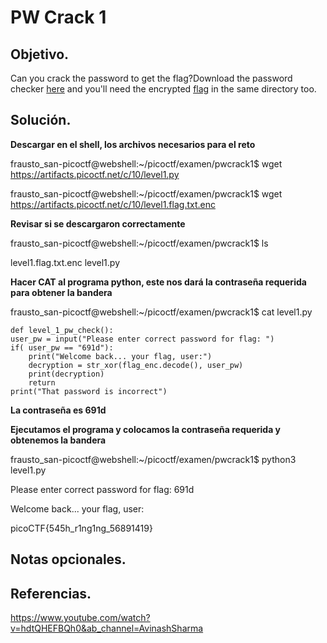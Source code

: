 # PW Crack 1

## Objetivo.

Can you crack the password to get the flag?Download the password checker [here](https://artifacts.picoctf.net/c/10/level1.py) and you'll need the encrypted [flag](https://artifacts.picoctf.net/c/10/level1.flag.txt.enc) in the same directory too.

## Solución.

**Descargar en el shell, los archivos necesarios para el reto**

frausto_san-picoctf@webshell:~/picoctf/examen/pwcrack1$ wget https://artifacts.picoctf.net/c/10/level1.py

frausto_san-picoctf@webshell:~/picoctf/examen/pwcrack1$ wget https://artifacts.picoctf.net/c/10/level1.flag.txt.enc

**Revisar si se descargaron correctamente**

frausto_san-picoctf@webshell:~/picoctf/examen/pwcrack1$ ls

level1.flag.txt.enc  level1.py

**Hacer CAT al programa python, este nos dará la contraseña requerida para obtener la bandera**

frausto_san-picoctf@webshell:~/picoctf/examen/pwcrack1$ cat level1.py

	def level_1_pw_check():
    user_pw = input("Please enter correct password for flag: ")
    if( user_pw == "691d"):
        print("Welcome back... your flag, user:")
        decryption = str_xor(flag_enc.decode(), user_pw)
        print(decryption)
        return
    print("That password is incorrect")


**La contraseña es 691d**

**Ejecutamos el programa y colocamos la contraseña requerida y obtenemos la bandera**

frausto_san-picoctf@webshell:~/picoctf/examen/pwcrack1$ python3 level1.py

Please enter correct password for flag: 691d

Welcome back... your flag, user:

picoCTF{545h_r1ng1ng_56891419}

## Notas opcionales.

## Referencias.

https://www.youtube.com/watch?v=hdtQHEFBQh0&ab_channel=AvinashSharma